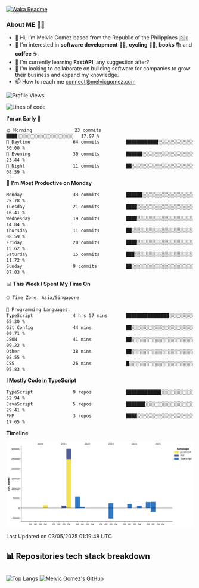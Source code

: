 [![Waka Readme](https://github.com/melvicgomez/melvicgomez/actions/workflows/main.yml/badge.svg)](https://github.com/melvicgomez/melvicgomez/actions/workflows/main.yml)

### **About ME 🚴🏻** 
- 👋 Hi, I’m Melvic Gomez based from the Republic of the Philippines 🇵🇭
- 👀 I’m interested in **software development** 👨‍💻, **cycling** 🚴‍♂️, **books** 📚 and **coffee** ☕. 
- 🌱 I’m currently learning **FastAPI**, any suggestion after?
- 💞️ I’m looking to collaborate on building software for companies to grow their business and expand my knowledge.
- 📫 How to reach me <connect@melvicgomez.com>
 
<!--START_SECTION:waka-->
![Profile Views](http://img.shields.io/badge/Profile%20Views-0-blue)

![Lines of code](https://img.shields.io/badge/From%20Hello%20World%20I%27ve%20Written-505.8%20thousand%20lines%20of%20code-blue)

**I'm an Early 🐤** 

```text
🌞 Morning                23 commits          ████░░░░░░░░░░░░░░░░░░░░░   17.97 % 
🌆 Daytime                64 commits          ████████████░░░░░░░░░░░░░   50.00 % 
🌃 Evening                30 commits          ██████░░░░░░░░░░░░░░░░░░░   23.44 % 
🌙 Night                  11 commits          ██░░░░░░░░░░░░░░░░░░░░░░░   08.59 % 
```
📅 **I'm Most Productive on Monday** 

```text
Monday                   33 commits          ██████░░░░░░░░░░░░░░░░░░░   25.78 % 
Tuesday                  21 commits          ████░░░░░░░░░░░░░░░░░░░░░   16.41 % 
Wednesday                19 commits          ████░░░░░░░░░░░░░░░░░░░░░   14.84 % 
Thursday                 11 commits          ██░░░░░░░░░░░░░░░░░░░░░░░   08.59 % 
Friday                   20 commits          ████░░░░░░░░░░░░░░░░░░░░░   15.62 % 
Saturday                 15 commits          ███░░░░░░░░░░░░░░░░░░░░░░   11.72 % 
Sunday                   9 commits           ██░░░░░░░░░░░░░░░░░░░░░░░   07.03 % 
```


📊 **This Week I Spent My Time On** 

```text
🕑︎ Time Zone: Asia/Singapore

💬 Programming Languages: 
TypeScript               4 hrs 57 mins       ████████████████░░░░░░░░░   65.30 % 
Git Config               44 mins             ██░░░░░░░░░░░░░░░░░░░░░░░   09.71 % 
JSON                     41 mins             ██░░░░░░░░░░░░░░░░░░░░░░░   09.22 % 
Other                    38 mins             ██░░░░░░░░░░░░░░░░░░░░░░░   08.55 % 
CSS                      26 mins             █░░░░░░░░░░░░░░░░░░░░░░░░   05.83 % 
```

**I Mostly Code in TypeScript** 

```text
TypeScript               9 repos             █████████████░░░░░░░░░░░░   52.94 % 
JavaScript               5 repos             ███████░░░░░░░░░░░░░░░░░░   29.41 % 
PHP                      3 repos             ████░░░░░░░░░░░░░░░░░░░░░   17.65 % 
```



**Timeline**

![Lines of Code chart](https://raw.githubusercontent.com/melvicgomez/melvicgomez/master/assets/bar_graph.png)


 Last Updated on 03/05/2025 01:19:48 UTC
<!--END_SECTION:waka-->


## 📊 Repositories tech stack breakdown
<div style="display:inline-flex;">

<div style="margin-right:5px;">

[![Top Langs](https://github-readme-stats.vercel.app/api/top-langs/?username=melvicgomez&count_private=true&show_icons=true&bg_color=202124&title_color=D12A1E&icon_color=FAD127&text_color=ffffff)](https://melvicgomez.com)
</div>

[![Melvic Gomez's GitHub](https://github-readme-stats.vercel.app/api?username=melvicgomez&count_private=true&show_icons=true&bg_color=202124&title_color=D12A1E&icon_color=FAD127&text_color=ffffff)](https://github.com/melvicgomez)
<div>
